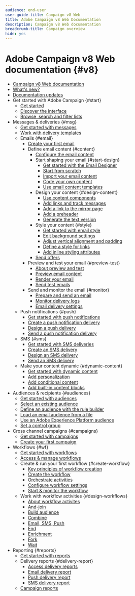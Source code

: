 ```yaml
---
audience: end-user
user-guide-title: Campaign v8 Web
title: Adobe Campaign v8 Web Documentation
description: Campaign v8 Web documentation
breadcrumb-title: Campaign overview
hide: yes
---
```


# Adobe Campaign v8 Web documentation {#v8}

+ [Campaign v8 Web documentation](campaign-web-home.md)
+ [What's new?](rn/whats-new.md)
+ [Documentation updates](rn/documentation-updates.md)
+ Get started with Adobe Campaign {#start}
  + [Get started](get-started/get-started.md)
  + [Discover the interface](get-started/user-interface.md)
  + [Browse, search and filter lists](get-started/list-filters.md)
+ Messages & deliveries {#msg}
  + [Get started with messages](msg/gs-messages.md)
  + [Work with delivery templates](msg/delivery-template.md)
  + Emails {#email}
    + [Create your first email](email/create-email.md)
    + Define email content {#content}
      + [Configure the email content](content/edit-content.md)
      + Start shaping your email {#start-design}
        + [Get started with the Email Designer](content/get-started-email-designer.md)
        + [Start from scratch ](content/create-email-content.md)
        + [Import your email content](content/existing-content.md)
        + [Code your own content](content/code-content.md)
        + [Use email content templates](content/email-sample-templates.md)
      + Design your content {#design-content}
        + [Use content components](content/content-components.md)
        + [Add links and track messages](content/message-tracking.md)
        + [Add a link to the mirror page](content/mirror-page.md)
        + [Add a preheader](content/preheader.md)
        + [Generate the text version](content/text-version-email.md)
      + Style your content {#style}
        + [Get started with email style](content/get-started-email-style.md)
        + [Edit background settings](content/backgrounds.md)
        + [Adjust vertical alignment and padding](content/alignment-and-padding.md)
        + [Define a style for links](content/styling-links.md)
        + [Add inline styling attributes](content/inline-styling.md)
      + [Send offers](content/offers.md)
    + Preview and test your email {#preview-test}
      + [About preview and test](preview-test/preview-test.md) 
      + [Preview email content](preview-test/preview-content.md)
      + [Render your email](preview-test/email-rendering.md)
      + [Send test emails](preview-test/proofs.md)
    + Send and monitor the email {#monitor}
      + [Prepare and send an email](monitor/prepare-send.md)
      + [Monitor delivery logs](monitor/delivery-logs.md)
      + [Email delivery settings](advanced-settings/delivery-settings.md)
  + Push notifications {#push}
    + [Get started with push notifications](push/gs-push.md)
    + [Create a push notification delivery](push/create-push.md)
    + [Design a push delivery](push/content-push.md)
    + [Send a push notification delivery](push/send-push.md)
  + SMS {#sms}
    + [Get started with SMS deliveries](sms/gs-sms.md)
    + [Create an SMS delivery](sms/create-sms.md)
    + [Design an SMS delivery ](sms/content-sms.md)
    + [Send an SMS delivery ](sms/send-sms.md)
  + Make your content dynamic {#dynamic-content}
    + [Get started with dynamic content](personalization/gs-personalization.md)
    + [Add personalization](personalization/personalize.md)
    + [Add conditional content](personalization/conditions.md)
    + [Add built-in content blocks](personalization/content-blocks.md)
+ Audiences & recipients {#audiences}
  + [Get started with audiences](audience/about-audiences.md)
  + [Select an existing audience](audience/add-audience.md)
  + [Define an audience with the rule builder](audience/segment-builder.md)
  + [Load an email audience from a file](audience/file-audience.md)
  + [Use an Adobe Experience Platform audience](audience/aep-audience.md)
  + [Set a control group](audience/control-group.md)
+ Cross channel campaigns {#campaigns}
  + [Get started with campaigns](campaigns/gs-campaigns.md)
  + [Create your first campaign](campaigns/create-campaigns.md)
+ Workflows {#wf}
  + [Get started with workflows](workflows/gs-workflows.md)
  + [Access & manage workflows](workflows/access-monitor.md)
  + Create & run your first workflow {#create-workflow}
    + [Key principles of workflow creation](workflows/gs-workflow-creation.md)
    + [Create the workflow](workflows/create-workflow.md)
    + [Orchestrate activities](workflows/orchestrate-activities.md)
    + [Configure workflow settings](workflows/workflow-settings.md)
    + [Start & monitor the workflow](workflows/start-monitor-workflows.md)
  + Work with workflow activities {#design-workflows}
    + [About workflow activites](workflows/activities/about-activities.md)
    + [And-join](workflows/activities/and-join.md)
    + [Build audience](workflows/activities/build-audience.md)
    + [Combine](workflows/activities/combine.md)
    + [Email, SMS, Push](workflows/activities/email.md)
    + [End](workflows/activities/end.md)
    + [Enrichment](workflows/activities/enrichment.md)
    + [Fork](workflows/activities/fork.md)
    + [Wait](workflows/activities/wait.md)
+ Reporting {#reports}
  + [Get started with reports](reporting/gs-reports.md)
  + Delivery reports {#delivery-report}  
    + [Access delivery reports](reporting/delivery-reports.md)
    + [Email delivery report](reporting/email-report.md)
    + [Push delivery report](reporting/push-report.md)
    + [SMS delivery report](reporting/sms-report.md)
  + [Campaign reports ](reporting/campaign-reports.md)
